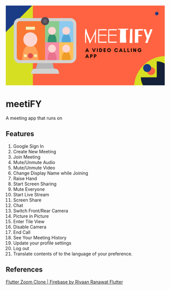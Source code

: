 ![](https://github.com/pranjal-singla/meetiFY/blob/main/banner.png)
# meetiFY

A meeting app that runs on 

## Features

1. Google Sign In
2. Create New Meeting
3. Join Meeting
4. Mute/Unmute Audio
5. Mute/Unmute Video
6. Change Display Name while Joining
7. Raise Hand
8. Start Screen Sharing
9. Mute Everyone
10. Start Live Stream
11. Screen Share
12. Chat
13. Switch Front/Rear Camera
14. Picture in Picture
15. Enter Tile View
16. Disable Camera
17. End Call
18. See Your Meeting History
19. Update your profile settings
20. Log out
21. Translate contents of to the language of your preference.

## References
[Flutter Zoom Clone | Firebase by Rivaan Ranawat Flutter](https://youtu.be/sMA1dKbv33Y)

